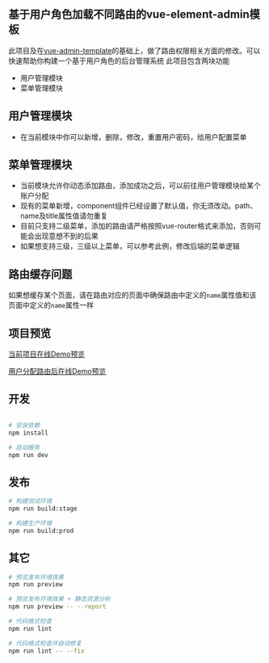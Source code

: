 ## 基于用户角色加载不同路由的vue-element-admin模板
此项目及在[vue-admin-template](https://github.com/PanJiaChen/vue-admin-template)的基础上，做了路由权限相关方面的修改。可以快速帮助你构建一个基于用户角色的后台管理系统
此项目包含两块功能
* 用户管理模块
* 菜单管理模块

## 用户管理模块
* 在当前模块中你可以新增，删除，修改，重置用户密码，给用户配置菜单

## 菜单管理模块
* 当前模块允许你动态添加路由，添加成功之后，可以前往用户管理模块给某个账户分配
* 现有的菜单新增，component组件已经设置了默认值，你无须改动。path、name及title属性值请勿重复
* 目前只支持二级菜单，添加的路由请严格按照vue-router格式来添加，否则可能会出现意想不到的后果
* 如果想支持三级，三级以上菜单，可以参考此例，修改后端的菜单逻辑

## 路由缓存问题
如果想缓存某个页面，请在路由对应的页面中确保路由中定义的`name`属性值和该页面中定义的`name`属性一样

## 项目预览
[当前项目在线Demo预览](http://localrouter.myhuier.top)

[用户分配路由后在线Demo预览](http://remoterouter.myhuier.top)


## 开发

```bash

# 安装依赖
npm install

# 启动服务
npm run dev
```

## 发布

```bash
# 构建测试环境
npm run build:stage

# 构建生产环境
npm run build:prod
```

## 其它

```bash
# 预览发布环境效果
npm run preview

# 预览发布环境效果 + 静态资源分析
npm run preview -- --report

# 代码格式检查
npm run lint

# 代码格式检查并自动修复
npm run lint -- --fix
```